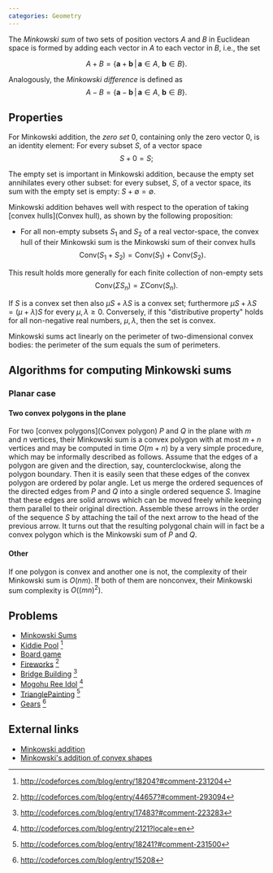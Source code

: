 ```yaml
---
categories: Geometry
---
```



The *Minkowski sum* of two sets of position vectors $A$ and $B$ in Euclidean space is formed by adding each vector in $A$ to each vector in $B$, i.e., the set

$$A + B = \{\mathbf{a}+\mathbf{b}\,|\,\mathbf{a}\in A,\ \mathbf{b}\in B\}.$$

Analogously, the *Minkowski difference* is defined as
$$A - B = \{\mathbf{a}-\mathbf{b}\,|\,\mathbf{a}\in A,\ \mathbf{b}\in B\}.$$


## Properties
For Minkowski addition, the *zero set* ${0}$, containing only the zero vector $0$, is an identity element: For every subset $S$, of a vector space
$$S + {0} = S;$$

The empty set is important in Minkowski addition, because the empty set annihilates every other subset: for every subset, $S$, of a vector space, its sum with the empty set is empty: $S + \emptyset = \emptyset$.

Minkowski addition behaves well with respect to the operation of taking [convex hulls](Convex hull), as shown by the following proposition:

- For all non-empty subsets $S_1$ and $S_2$ of a real vector-space, the convex hull of their Minkowski sum is the Minkowski sum of their convex hulls $$\mathrm{Conv}(S_1 + S_2) = \mathrm{Conv}(S_1) + \mathrm{Conv}(S_2).$$

This result holds more generally for each finite collection of non-empty sets
$$\mathrm{Conv}(\Sigma S_n) = \Sigma \mathrm{Conv}(S_n).$$

If $S$ is a convex set then also $\mu S+\lambda S$ is a convex set; furthermore
$\mu S+\lambda S=(\mu+\lambda)S$ for every $\mu,\lambda \geq 0$.
Conversely, if this "distributive property" holds for all non-negative real numbers, $\mu, \lambda$, then the set is convex.

Minkowski sums act linearly on the perimeter of two-dimensional convex bodies: the perimeter of the sum equals the sum of perimeters.

## Algorithms for computing Minkowski sums

### Planar case

#### Two convex polygons in the plane
For two [convex polygons](Convex polygon) $P$ and $Q$ in the plane with $m$ and $n$ vertices, their Minkowski sum is a convex polygon with at most $m + n$ vertices and may be computed in time $O (m + n)$ by a very simple procedure, which may be informally described as follows. Assume that the edges of a polygon are given and the direction, say, counterclockwise, along the polygon boundary. Then it is easily seen that these edges of the convex polygon are ordered by polar angle. Let us merge the ordered sequences of the directed edges from $P$ and $Q$ into a single ordered sequence $S$. Imagine that these edges are solid arrows which can be moved freely while keeping them parallel to their original direction. Assemble these arrows in the order of the sequence $S$ by attaching the tail of the next arrow to the head of the previous arrow. It turns out that the resulting polygonal chain will in fact be a convex polygon which is the Minkowski sum of $P$ and $Q$.

#### Other
If one polygon is convex and another one is not, the complexity of their Minkowski sum is $O(nm)$. If both of them are nonconvex, their Minkowski sum complexity is $O((mn)^2)$.


## Problems
- [Minkowski Sums](https://projecteuler.net/problem=228)
- [Kiddie Pool](https://codingcompetitions.withgoogle.com/codejam/round/0000000000433651/0000000000433a10) [^1]
- [Board game](http://amppz.ii.uni.wroc.pl/amppz2015/files/zadania_en.pdf)
- [Fireworks](https://www.docdroid.net/eviUqH5/fireworks-en.pdf.html) [^2]
- [Bridge Building](https://archive.algo.is/opencup/ocf/gp13/problems1-e.pdf) [^3]
- [Mogohu Ree Idol](http://codeforces.com/contest/87/problem/E) [^4]
- [TrianglePainting](https://community.topcoder.com/stat?c=problem_statement&pm=13775) [^5]
- [Gears](http://codeforces.com/contest/497/problem/D) [^6]


## External links
- [Minkowski addition](https://en.wikipedia.org/wiki/Minkowski_addition)
- [Minkowski's addition of convex shapes](http://www.cut-the-knot.org/Curriculum/Geometry/PolyAddition.shtml)

[^1]: <http://codeforces.com/blog/entry/18204?#comment-231204>
[^2]: <http://codeforces.com/blog/entry/44657?#comment-293094>
[^3]: <http://codeforces.com/blog/entry/17483?#comment-223283>
[^4]: <http://codeforces.com/blog/entry/2121?locale=en>
[^5]: <http://codeforces.com/blog/entry/18241?#comment-231500>
[^6]: <http://codeforces.com/blog/entry/15208>
